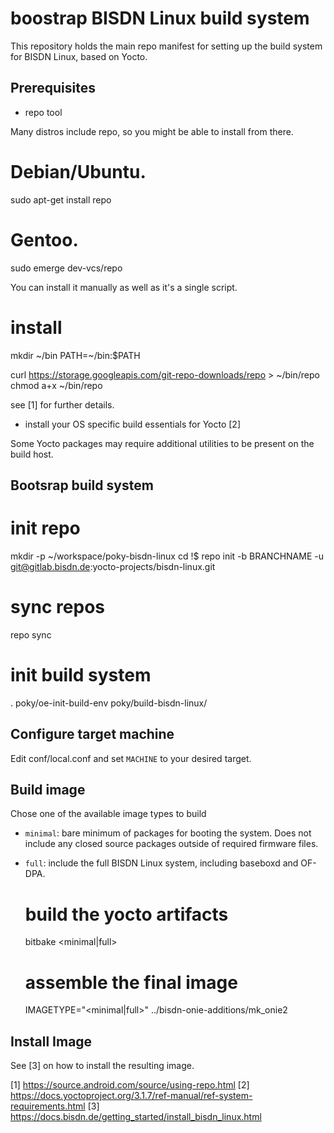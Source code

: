 boostrap BISDN Linux build system
=========================================

This repository holds the main repo manifest for setting up the build system
for BISDN Linux, based on Yocto.

Prerequisites
-------------

* repo tool

Many distros include repo, so you might be able to install from there.

  # Debian/Ubuntu.
  sudo apt-get install repo

  # Gentoo.
  sudo emerge dev-vcs/repo

You can install it manually as well as it's a single script.

  # install
  mkdir ~/bin
  PATH=~/bin:$PATH
  
  curl https://storage.googleapis.com/git-repo-downloads/repo > ~/bin/repo
  chmod a+x ~/bin/repo

see [1] for further details.

* install your OS specific build essentials for Yocto [2]

Some Yocto packages may require additional utilities to be present on the
build host.

Bootsrap build system
---------------------

  # init repo
  mkdir -p ~/workspace/poky-bisdn-linux
  cd !$
  repo init -b BRANCHNAME -u git@gitlab.bisdn.de:yocto-projects/bisdn-linux.git

  # sync repos
  repo sync

  # init build system
  . poky/oe-init-build-env poky/build-bisdn-linux/

Configure target machine
------------------------

Edit conf/local.conf and set `MACHINE` to your desired target.

Build image
-----------

Chose one of the available image types to build

* `minimal`: bare minimum of packages for booting the system. Does not include any
  closed source packages outside of required firmware files.

* `full`: include the full BISDN Linux system, including baseboxd and OF-DPA.

  # build the yocto artifacts
  bitbake <minimal|full>

  # assemble the final image
  IMAGETYPE="<minimal|full>" ../bisdn-onie-additions/mk_onie2

Install Image
-------------

See [3] on how to install the resulting image.


[1] https://source.android.com/source/using-repo.html
[2] https://docs.yoctoproject.org/3.1.7/ref-manual/ref-system-requirements.html
[3] https://docs.bisdn.de/getting_started/install_bisdn_linux.html 

